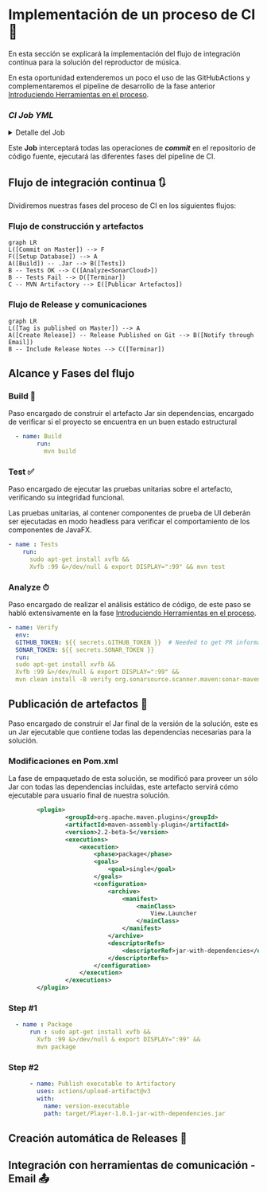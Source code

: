 # Implementación de un proceso de CI 🔄

En esta sección se explicará la implementación del flujo de integración continua para la solución del reproductor de música. 

En esta oportunidad extenderemos un poco el uso de las GitHubActions y complementaremos el pipeline de desarrollo de la fase anterior [Introduciendo Herramientas en el proceso](https://github.com/sc-martinez/Player/blob/master/IntroducingToolsOnTheProcess.md).

### *CI Job YML*
<details><summary>Detalle del Job</summary>
<p>

#### Encontrado en test/Model/Model.YoutubeLauncherTest.java

```yml

```
</details></p>

Este **Job** interceptará todas las operaciones de _**commit**_ en el repositorio de código fuente, ejecutará las diferentes fases del pipeline de CI. 

## Flujo de integración continua 🔃

Dividiremos nuestras fases del proceso de CI en los siguientes flujos: 

### Flujo de construcción y artefactos
```mermaid
graph LR
L([Commit on Master]) --> F
F([Setup Database]) --> A
A([Build]) -- .Jar --> B([Tests])
B -- Tests OK --> C([Analyze<SonarCloud>])
B -- Tests Fail --> D([Terminar])
C -- MVN Artifactory --> E([Publicar Artefactos])
```
### Flujo de Release y comunicaciones
```mermaid
graph LR
L([Tag is published on Master]) --> A
A([Create Release]) -- Release Published on Git --> B([Notify through Email])
B -- Include Release Notes --> C([Terminar])
```

## Alcance y Fases del flujo

### Build 🧱
Paso encargado de construir el artefacto Jar sin dependencias, encargado de verificar si el proyecto se encuentra en un buen estado estructural

```yml
  - name: Build
        run:
          mvn build
```

### Test ✅

Paso encargado de ejecutar las pruebas unitarias sobre el artefacto, verificando su integridad funcional. 

Las pruebas unitarias, al contener componentes de prueba de UI deberán ser ejecutadas en modo headless para verificar el comportamiento de los componentes de JavaFX.

```yml
- name : Tests
    run:
      sudo apt-get install xvfb &&
      Xvfb :99 &>/dev/null & export DISPLAY=":99" && mvn test
```

### Analyze  ⏱

Paso encargado de realizar el análisis estático de código, de este paso se habló extensivamente en la fase [Introduciendo Herramientas en el proceso](https://github.com/sc-martinez/Player/blob/master/IntroducingToolsOnTheProcess.md).

```yml
- name: Verify
  env:
  GITHUB_TOKEN: ${{ secrets.GITHUB_TOKEN }}  # Needed to get PR information, if any
  SONAR_TOKEN: ${{ secrets.SONAR_TOKEN }}
  run:
  sudo apt-get install xvfb &&
  Xvfb :99 &>/dev/null & export DISPLAY=":99" &&
  mvn clean install -B verify org.sonarsource.scanner.maven:sonar-maven-plugin:sonar -Dsonar.projectKey=sc-martinez_Player
```

## Publicación de artefactos 🎁

Paso encargado de construir el Jar final de la versión de la solución, este es un Jar ejecutable que contiene todas las dependencias necesarias para la solución. 

### Modificaciones en Pom.xml
La fase de empaquetado de esta solución, se modificó para proveer un sólo Jar con todas las dependencias incluidas, este artefacto servirá cómo ejecutable para usuario final de nuestra solución. 
```xml
        <plugin>
                <groupId>org.apache.maven.plugins</groupId>
                <artifactId>maven-assembly-plugin</artifactId>
                <version>2.2-beta-5</version>
                <executions>
                    <execution>
                        <phase>package</phase>
                        <goals>
                            <goal>single</goal>
                        </goals>
                        <configuration>
                            <archive>
                                <manifest>
                                    <mainClass>
                                        View.Launcher
                                    </mainClass>
                                </manifest>
                            </archive>
                            <descriptorRefs>
                                <descriptorRef>jar-with-dependencies</descriptorRef>
                            </descriptorRefs>
                        </configuration>
                    </execution>
                </executions>
        </plugin>
```
### Step #1
```yml
  - name : Package
      run : sudo apt-get install xvfb &&
        Xvfb :99 &>/dev/null & export DISPLAY=":99" &&
        mvn package
```

### Step #2
```yml
      - name: Publish executable to Artifactory
        uses: actions/upload-artifact@v3
        with:
          name: version-executable
          path: target/Player-1.0.1-jar-with-dependencies.jar
```

   
## Creación automática de Releases 🚀



## Integración con herramientas de comunicación - Email 📤


